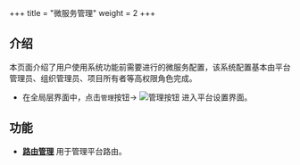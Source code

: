 +++
title = "微服务管理"
weight = 2
+++
<h2 id="1">介绍</h2>


本页面介绍了用户使用系统功能前需要进行的微服务配置，该系统配置基本由平台管理员、组织管理员、项目所有者等高权限角色完成。



- 在全局层界面中，点击`管理`按钮→ ![管理按钮](/docs/user-guide/system-configuration/microservice-management/image/management_button.png) 进入平台设置界面。



<h2 id="1">功能</h2>

- [**路由管理**](../microservice-management/route) 用于管理平台路由。


